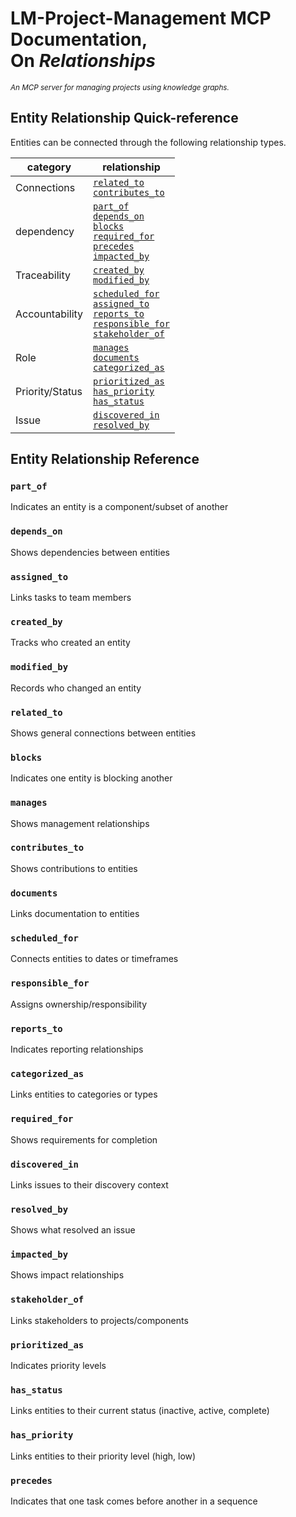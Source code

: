 <!-- SPDX-License-Identifier: MIT -->
<!-- SPDX-FileCopyrightText: 2025 The DeadBranches contributors <https://github.com/DeadBranches> -->
# LM-Project-Management MCP Documentation,<br />On *Relationships*
<small><i>An MCP server for managing projects using knowledge graphs.</i></small>

## Entity Relationship Quick-reference

Entities can be connected through the following relationship types.

| category | relationship |
| --- | --- |
| Connections | [`related_to`](#related_to)<br />[`contributes_to`](#contributes_to) |
| dependency | [`part_of`](#part_of)<br />[`depends_on`](#depends_on)<br />[`blocks`](#blocks)<br />[`required_for`](#required_for)<br />[`precedes`](#precedes)<br /> [`impacted_by`](#impacted_by) |
| Traceability | [`created_by`](#created_by)<br />[`modified_by`](#modified_by) |
| Accountability | [`scheduled_for`](#scheduled_for) <br />[`assigned_to`](#assigned_to)<br />[`reports_to`](#reports_to)<br />[`responsible_for`](#responsible_for)<br /> [`stakeholder_of`](#stakeholder_of) |
| Role | [`manages`](#manages) <br />[`documents`](#documents)<br />[`categorized_as`](#categorized_as) |
| Priority/Status | [`prioritized_as`](#prioritized_as)<br />[`has_priority`](#has_priority)<br />[`has_status`](#has_status) |
| Issue | [`discovered_in`](#discovered_in)<br />[`resolved_by`](#resolved_by) |

## Entity Relationship Reference

### `part_of`
Indicates an entity is a component/subset of another

### `depends_on`
Shows dependencies between entities

### `assigned_to`
Links tasks to team members

### `created_by`
Tracks who created an entity

### `modified_by`
Records who changed an entity

### `related_to`
Shows general connections between entities

### `blocks`
Indicates one entity is blocking another

### `manages`
Shows management relationships

### `contributes_to`
Shows contributions to entities

### `documents`
Links documentation to entities

### `scheduled_for`
Connects entities to dates or timeframes

### `responsible_for`
Assigns ownership/responsibility

### `reports_to`
Indicates reporting relationships

### `categorized_as`
Links entities to categories or types

### `required_for`
Shows requirements for completion

### `discovered_in`
Links issues to their discovery context

### `resolved_by`
Shows what resolved an issue

### `impacted_by`
Shows impact relationships

### `stakeholder_of`
Links stakeholders to projects/components

### `prioritized_as`
Indicates priority levels

### `has_status`
Links entities to their current status (inactive, active, complete)

### `has_priority`
Links entities to their priority level (high, low)

### `precedes`
Indicates that one task comes before another in a sequence